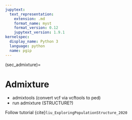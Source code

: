 ```yaml
---
jupytext:
  text_representation:
    extension: .md
    format_name: myst
    format_version: 0.12
    jupytext_version: 1.9.1
kernelspec:
  display_name: Python 3
  language: python
  name: pgip
---
```


(sec_admixture)=

# Admixture

- admixtools (convert vcf via vcftools to ped)
- run admixture (STRUCTURE?)

Follow tutorial {cite}`liu_ExploringPopulationStructure_2020`
